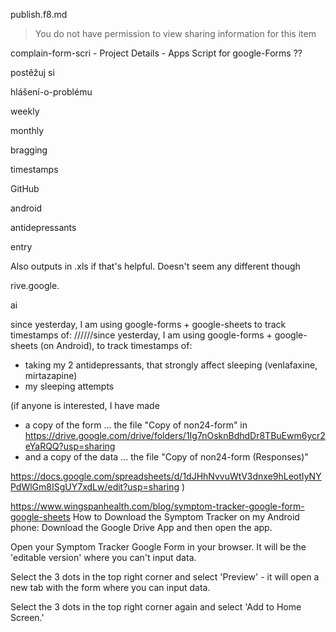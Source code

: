 publish.f8.md



> You do not have permission to view sharing information for this item

complain-form-scri - Project Details - Apps Script for google-Forms ??

postěžuj si

hlášení-o-problému





weekly

monthly

bragging









timestamps 


GitHub 


android



antidepressants


entry 


Also outputs in .xls if that's helpful. Doesn't seem any different though


rive.google.

ai



since  yesterday, I am using google-forms + google-sheets to track timestamps of:
//////since  yesterday, I am using google-forms + google-sheets (on Android),  to track timestamps of:

* taking my 2 antidepressants, that strongly affect sleeping (venlafaxine, mirtazapine)
* my sleeping attempts

(if anyone is interested, I have made

* a copy of the form ... the file "Copy of non24-form" in https://drive.google.com/drive/folders/1Ig7nOsknBdhdDr8TBuEwm6ycr2eYaRQQ?usp=sharing
* and a copy of the data ... the file "Copy of non24-form (Responses)"

 https://docs.google.com/spreadsheets/d/1dJHhNvvuWtV3dnxe9hLeotIyNYPdWlGm8ISgUY7xdLw/edit?usp=sharing
)



https://www.wingspanhealth.com/blog/symptom-tracker-google-form-google-sheets
How to Download the Symptom Tracker on my Android phone:
Download the Google Drive App and then open the app.

Open your Symptom Tracker Google Form in your browser. It will be the 'editable version' where you can't input data.

Select the 3 dots in the top right corner and select 'Preview' - it will open a new tab with the form where you can input data.

Select the 3 dots in the top right corner again and select 'Add to Home Screen.'






